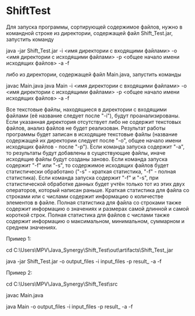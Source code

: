 # ShiftTest
Для запуска программы, сортирующей содержимое файлов, нужно в командной строке из директории, содержащей файл Shift_Test.jar, запустить команду

java -jar Shift_Test.jar -i <имя директории с входящими файлами> -o <имя директории с исходящими файлами> -p <общее начало имени исходящих файлов> -a -f

либо из директории, содержащей файл Main.java, запустить команды

javac Main.java
java Main -i <имя директории с входящими файлами> -o <имя директории с исходящими файлами> -p <общее начало имени исходящих файлов> -a -f

Все текстовые файлы, находящиеся в директории с входящими файлами (её название следует после "-i"), будут проанализированы. 
Если указанная директория отсутствует либо не содержит текстовых файлов, анализ файлов не будет реализован.
Результат работы программы будет записан в исходящие текстовые файлы (название содержащей их директории следует после "-o", общее начало имени исходящих файлов - после "-p").
Если команда запуска содержит "-a", то результаты будут добавлены в существующие файлы, иначе исходящие файлы будут созданы заново.
Если команда запуска содержит "-f" или "-s", то содержимое исходящих файлов будет статистически обработано ("-s" - краткая статистика, "-f" - полная статистика).
Если команда запуска содержит "-f" и "-s", при статистической обработке данных будет учтён только тот из этих двух операторов, который написан раньше. 
Краткая статистика для файла со строками или с числами содержит информацию о количестве элементов в файле.
Полная статистика для файла со строками также содержит информацию о значениях и размерах самой длинной и самой короткой строк.
Полная статистика для файлов с числами также содержит информацию о максимальном, минимальном, суммарном и среднем значениях.

Пример 1:

cd C:\Users\MPV\Java_Synergy\Shift_Test\out\artifacts\Shift_Test_jar

java -jar Shift_Test.jar -o output_files -i input_files -p result_ -a -f


Пример 2:

cd C:\Users\MPV\Java_Synergy\Shift_Test\src

javac Main.java

java Main -o output_files -i input_files -p result_ -a -f

